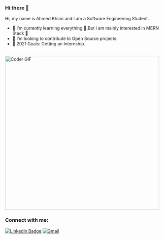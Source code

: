 ### Hi there 👋 
Hi, my name is Ahmed Khiari and I am a Software Engineering Student.
- 🌱 I’m currently learning everything 🤣.But i am mainly interested in MERN Stack 💪 
- 👯 I’m looking to contribute to Open Source projects.
- 🥅 2021 Goals: Getting an Internship.
 <br>
    <img src="https://media.giphy.com/media/SWoSkN6DxTszqIKEqv/giphy.gif" alt="Coder GIF" width="500">
 </abc>

### Connect with me:
[![Linkedin Badge](https://img.shields.io/badge/-Ahmedkr-blue?style=flat-square&logo=Linkedin&logoColor=white&link=https://www.linkedin.com/in/ahmedkr/)](https://www.linkedin.com/in/ahmedkr/)
[![Gmail](https://img.shields.io/badge/-Ahmedkr-c14438?style=flat&logo=Gmail&logoColor=white)](mailto:ahmed.khiari2@esprit.tn)






